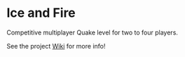 # Ice and Fire
Competitive multiplayer Quake level for two to four players.

See the project [Wiki](https://github.com/wms910/QuakeLevelDesign/wiki) for more info!
